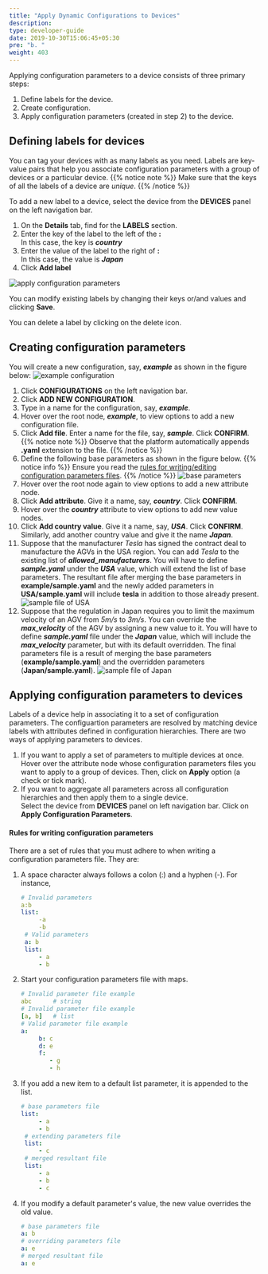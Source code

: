 ```yaml
---
title: "Apply Dynamic Configurations to Devices"
description:
type: developer-guide
date: 2019-10-30T15:06:45+05:30
pre: "b. "
weight: 403
---
```

Applying configuration parameters to a device consists of
three primary steps:

1. Define labels for the device.
2. Create configuration.
3. Apply configuration parameters (created in step 2) to the device.

## Defining labels for devices
You can tag your devices with as many labels as you need. Labels are
key-value pairs that help you associate configuration parameters with
a group of devices or a particular device.
{{% notice note %}}
Make sure that the keys of all the labels of a device are *unique*.
{{% /notice %}}

To add a new label to a device, select the device from the **DEVICES**
panel on the left navigation bar.

1. On the **Details** tab, find for the **LABELS** section.
2. Enter the key of the label to the left of the **:**     
   In this case, the key is ***country***
3. Enter the value of the label to the right of **:**     
   In this case, the value is ***Japan***
4. Click **Add label**

![apply configuration parameters](/images/getting-started/apply-config-paramas/add-device-label.png?classes=border,shadow&width=70pc)

You can modify existing labels by changing their keys or/and
values and clicking **Save**.

You can delete a label by clicking on the delete icon.

## Creating configuration parameters
You will create a new configuration, say, ***example*** as shown in the figure below:
![example configuration](/images/core-concepts/configurations/example-config.png?classes=border,shadow&width=40pc)

1. Click **CONFIGURATIONS** on the left navigation bar.
2. Click **ADD NEW CONFIGURATION**.
3. Type in a name for the configuration, say, ***example***.
4. Hover over the root node, ***example***, to view options to add a
   new configuration file.
5. Click **Add file**. Enter a name for the file, say, ***sample***.
   Click **CONFIRM**.
   {{% notice note %}}
   Observe that the platform automatically appends **.yaml** extension to the file.
   {{% /notice %}}
6. Define the following base parameters as shown in the figure below.
{{% notice info %}}
Ensure you read the
[rules for writing/editing configuration parameters files](/developer-guide/manage-software-cycle/dynamic-configurations/apply-dynamic-configs/#rules-for-writing-configuration-parameters).
{{% /notice %}}
    ![base parameters](/images/core-concepts/configurations/parameter-defaults.png?classes=border,shadow&width=40pc)
1. Hover over the root node again to view options to add a new
   attribute node.
2. Click **Add attribute**. Give it a name, say, ***country***. Click
   **CONFIRM**.
3.  Hover over the ***country*** attribute to view options to add new
    value nodes.
4.  Click **Add country value**. Give it a name, say, ***USA***.
    Click **CONFIRM**. Similarly, add another country value and give it the name ***Japan***.
5.  Suppose that the manufacturer *Tesla* has signed the contract deal
    to manufacture the AGVs in the USA region. You can add *Tesla* to
    the existing list of ***allowed_manufacturers***. You will have to
    define ***sample.yaml*** under the ***USA*** value, which will extend the
    list of base parameters. The resultant file after merging the
    base parameters in **example/sample.yaml** and the newly added parameters in
    **USA/sample.yaml** will include **tesla** in addition to those already present.
    ![sample file of USA](/images/getting-started/apply-config-paramas/USA-sample.png?classes=border,shadow&width=65pc)
6.  Suppose that the regulation in Japan requires you to limit the
    maximum velocity of an AGV from *5m/s* to *3m/s*. You can override
    the ***max_velocity*** of the AGV by assigning a new value to it. You
    will have to define ***sample.yaml*** file under the ***Japan*** value,
    which will include the ***max_velocity*** parameter, but with its default
    overridden. The final parameters file is a result of merging the base parameters (**example/sample.yaml**) and the overridden parameters (**Japan/sample.yaml**).
    ![sample file of Japan](/images/getting-started/apply-config-paramas/japan-sample.png?classes=border,shadow&width=65pc)

## Applying configuration parameters to devices
Labels of a device help in associating it to a set of configuration
parameters. The configuartion parameters are resolved by matching device labels
with attributes defined in configuration hierarchies. There are two ways of applying parameters to devices.

1. If you want to apply a set of parameters to multiple devices at once.    
   Hover over the attribute node whose configuration parameters files you want to apply to a group of devices. Then, click on **Apply** option (a check or tick mark).
2. If you want to aggregate all parameters across all configuration
   hierarchies and then apply them to a single device.    
   Select the device from **DEVICES** panel on left navigation bar.
   Click on **Apply Configuration
   Parameters**.

#### Rules for writing configuration parameters
There are a set of rules that you must adhere to when writing a configuration
parameters file. They are:

1. A space character always follows a colon (:) and a hyphen (-). For instance,
   ```yaml
   # Invalid parameters
   a:b
   list:
        -a
        -b
    # Valid parameters
    a: b
    list:
        - a
        - b
   ```
2. Start your configuration parameters file with maps.
   ```yaml
   # Invalid parameter file example
   abc      # string
   # Invalid parameter file example
   [a, b]   # list
   # Valid parameter file example
   a:
        b: c
        d: e
        f:
           - g
           - h
   ```
3. If you add a new item to a default list parameter, it is appended to the list.
   ```yaml
   # base parameters file
   list:
        - a
        - b
    # extending parameters file
    list:
        - c
    # merged resultant file
    list:
        - a
        - b
        - c
   ```
4. If you modify a default parameter's value, the new value overrides the old value.
   ```yaml
   # base parameters file
   a: b
   # overriding parameters file
   a: e
   # merged resultant file
   a: e
   ```